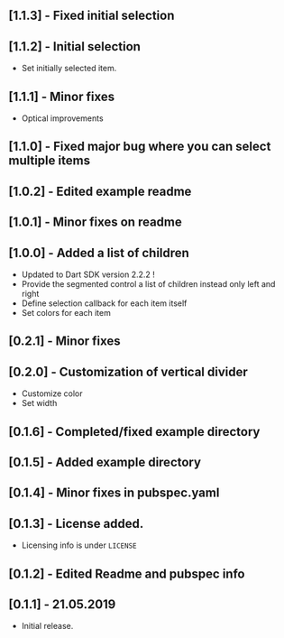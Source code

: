 ## [1.1.3] - Fixed initial selection

## [1.1.2] - Initial selection

* Set initially selected item.

## [1.1.1] - Minor fixes

* Optical improvements

## [1.1.0] - Fixed major bug where you can select multiple items

## [1.0.2] - Edited example readme

## [1.0.1] - Minor fixes on readme

## [1.0.0] - Added a list of children

* Updated to Dart SDK version 2.2.2 !
* Provide the segmented control a list of children instead only left and right
* Define selection callback for each item itself
* Set colors for each item

## [0.2.1] - Minor fixes

## [0.2.0] - Customization of vertical divider

* Customize color
* Set width

## [0.1.6] - Completed/fixed example directory

## [0.1.5] - Added example directory

## [0.1.4] - Minor fixes in pubspec.yaml

## [0.1.3] - License added.

* Licensing info is under `LICENSE`

## [0.1.2] - Edited Readme and pubspec info

## [0.1.1] - 21.05.2019

* Initial release.
